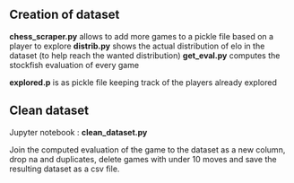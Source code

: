 ## Creation of dataset

**chess_scraper.py** allows to add more games to a pickle file based on a player to explore
**distrib.py** shows the actual distribution of elo in the dataset (to help reach the wanted distribution)
**get_eval.py** computes the stockfish evaluation of every game

**explored.p** is as pickle file keeping track of the players already explored

## Clean dataset

Jupyter notebook : **clean_dataset.py**

Join the computed evaluation of the game to the dataset as a new column, drop na and duplicates, delete games with under 10 moves and save the resulting dataset as a csv file.